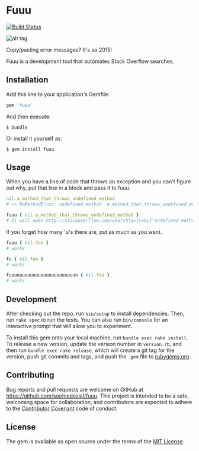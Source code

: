 # Fuuu

[![Build Status](https://travis-ci.org/sophiedeziel/fuuu.svg?branch=master)](https://travis-ci.org/sophiedeziel/fuuu)

![alt tag](https://raw.githubusercontent.com/sophiedeziel/fuuu/master/fuuu.jpg)

Copy/pasting error messages? It's so 2015!

Fuuu is a development tool that automates Stack Overflow searches.

## Installation

Add this line to your application's Gemfile:

```ruby
gem 'fuuu'
```

And then execute:

    $ bundle

Or install it yourself as:

    $ gem install fuuu

## Usage

When you have a line of code that throws an exception and you can't figure out why, put that line in a block and pass it to fuuu.

```ruby
nil.a_method_that_throws_undefined_method
# => NoMethodError: undefined method `a_method_that_throws_undefined_method' for nil:NilClass

fuuu { nil.a_method_that_throws_undefined_method }
# It will open http://stackoverflow.com/search?q=[ruby]"undefined method `a_method_that_throws_undefined_method' for nil:NilClass" in your default browser

```

If you forget how many 'u's there are, put as much as you want.

```ruby
fuuu { nil.foo }
# works

fu { nil.foo }
# works

fuuuuuuuuuuuuuuuuuuuuuuuuuu { nil.foo }
# works
```


## Development

After checking out the repo, run `bin/setup` to install dependencies. Then, run `rake spec` to run the tests. You can also run `bin/console` for an interactive prompt that will allow you to experiment.

To install this gem onto your local machine, run `bundle exec rake install`. To release a new version, update the version number in `version.rb`, and then run `bundle exec rake release`, which will create a git tag for the version, push git commits and tags, and push the `.gem` file to [rubygems.org](https://rubygems.org).

## Contributing

Bug reports and pull requests are welcome on GitHub at https://github.com/sophiedeziel/fuuu. This project is intended to be a safe, welcoming space for collaboration, and contributors are expected to adhere to the [Contributor Covenant](http://contributor-covenant.org) code of conduct.


## License

The gem is available as open source under the terms of the [MIT License](http://opensource.org/licenses/MIT).

